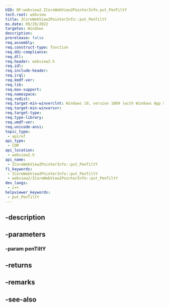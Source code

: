 ```yaml
---
UID: NF:webview2.ICoreWebView2PointerInfo.put_PenTiltY
tech.root: webview
title: ICoreWebView2PointerInfo::put_PenTiltY
ms.date: 09/20/2022
targetos: Windows
description: 
prerelease: false
req.assembly: 
req.construct-type: function
req.ddi-compliance: 
req.dll: 
req.header: webview2.h
req.idl: 
req.include-header: 
req.irql: 
req.kmdf-ver: 
req.lib: 
req.max-support: 
req.namespace: 
req.redist: 
req.target-min-winverclnt: Windows 10, version 1809 (with Windows App SDK 1.1 or later)
req.target-min-winversvr: 
req.target-type: 
req.type-library: 
req.umdf-ver: 
req.unicode-ansi: 
topic_type:
 - apiref
api_type:
 - COM
api_location:
 - webview2.h
api_name:
 - ICoreWebView2PointerInfo::put_PenTiltY
f1_keywords:
 - ICoreWebView2PointerInfo::put_PenTiltY
 - webview2/ICoreWebView2PointerInfo::put_PenTiltY
dev_langs:
 - c++
helpviewer_keywords:
 - put_PenTiltY
---
```


## -description

## -parameters

### -param penTiltY

## -returns

## -remarks

## -see-also

